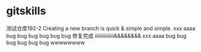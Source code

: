 # gitskills
测试仓库192-2
Creating a new branch is quick & simple  and simple.
xxx aaaa bug bug bug bug bug bug
修复完成
iiiiiiiiiiiiiii&&&&&&&& xxx aaaa bug bug bug bug bug bug
wwwwwwww
